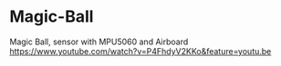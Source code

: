 # Magic-Ball
Magic Ball, sensor with MPU5060 and Airboard
https://www.youtube.com/watch?v=P4FhdyV2KKo&feature=youtu.be
